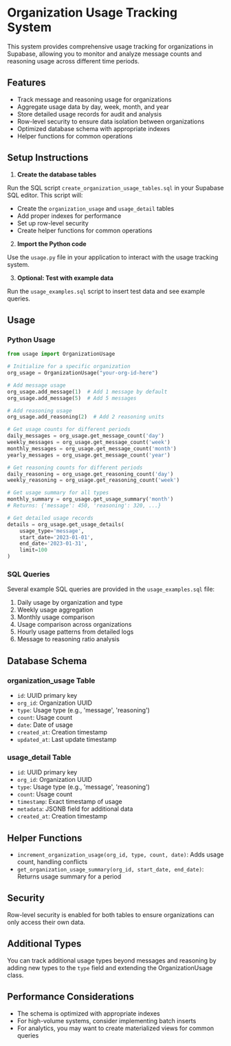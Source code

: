 # Organization Usage Tracking System

This system provides comprehensive usage tracking for organizations in Supabase, allowing you to monitor and analyze message counts and reasoning usage across different time periods.

## Features

- Track message and reasoning usage for organizations
- Aggregate usage data by day, week, month, and year
- Store detailed usage records for audit and analysis
- Row-level security to ensure data isolation between organizations
- Optimized database schema with appropriate indexes
- Helper functions for common operations

## Setup Instructions

1. **Create the database tables**

Run the SQL script `create_organization_usage_tables.sql` in your Supabase SQL editor. This script will:
- Create the `organization_usage` and `usage_detail` tables
- Add proper indexes for performance
- Set up row-level security
- Create helper functions for common operations

2. **Import the Python code**

Use the `usage.py` file in your application to interact with the usage tracking system.

3. **Optional: Test with example data**

Run the `usage_examples.sql` script to insert test data and see example queries.

## Usage

### Python Usage

```python
from usage import OrganizationUsage

# Initialize for a specific organization
org_usage = OrganizationUsage("your-org-id-here")

# Add message usage
org_usage.add_message(1)  # Add 1 message by default
org_usage.add_message(5)  # Add 5 messages

# Add reasoning usage
org_usage.add_reasoning(2)  # Add 2 reasoning units

# Get usage counts for different periods
daily_messages = org_usage.get_message_count('day')
weekly_messages = org_usage.get_message_count('week')
monthly_messages = org_usage.get_message_count('month')
yearly_messages = org_usage.get_message_count('year')

# Get reasoning counts for different periods
daily_reasoning = org_usage.get_reasoning_count('day')
weekly_reasoning = org_usage.get_reasoning_count('week')

# Get usage summary for all types
monthly_summary = org_usage.get_usage_summary('month')
# Returns: {'message': 450, 'reasoning': 320, ...}

# Get detailed usage records
details = org_usage.get_usage_details(
    usage_type='message',
    start_date='2023-01-01',
    end_date='2023-01-31',
    limit=100
)
```

### SQL Queries

Several example SQL queries are provided in the `usage_examples.sql` file:

1. Daily usage by organization and type
2. Weekly usage aggregation
3. Monthly usage comparison
4. Usage comparison across organizations
5. Hourly usage patterns from detailed logs
6. Message to reasoning ratio analysis

## Database Schema

### organization_usage Table
- `id`: UUID primary key
- `org_id`: Organization UUID
- `type`: Usage type (e.g., 'message', 'reasoning')
- `count`: Usage count
- `date`: Date of usage
- `created_at`: Creation timestamp
- `updated_at`: Last update timestamp

### usage_detail Table
- `id`: UUID primary key
- `org_id`: Organization UUID
- `type`: Usage type (e.g., 'message', 'reasoning')
- `count`: Usage count
- `timestamp`: Exact timestamp of usage
- `metadata`: JSONB field for additional data
- `created_at`: Creation timestamp

## Helper Functions

- `increment_organization_usage(org_id, type, count, date)`: Adds usage count, handling conflicts
- `get_organization_usage_summary(org_id, start_date, end_date)`: Returns usage summary for a period

## Security

Row-level security is enabled for both tables to ensure organizations can only access their own data.

## Additional Types

You can track additional usage types beyond messages and reasoning by adding new types to the `type` field and extending the OrganizationUsage class.

## Performance Considerations

- The schema is optimized with appropriate indexes
- For high-volume systems, consider implementing batch inserts
- For analytics, you may want to create materialized views for common queries 